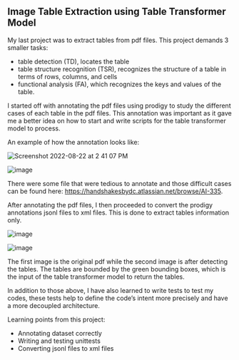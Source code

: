 ## Image Table Extraction using Table Transformer Model

My last project was to extract tables from pdf files. This project demands 3 smaller tasks:
  - table detection (TD), locates the table
  - table structure recognition (TSR), recognizes the structure of a table in terms of rows, columns, and cells
  - functional analysis (FA), which recognizes the keys and values of the table. 

I started off with annotating the pdf files using prodigy to study the different cases of each table in the pdf files. 
This annotation was important as it gave me a better idea on how to start and write scripts for the table transformer model to process. 

An example of how the annotation looks like:

![Screenshot 2022-08-22 at 2 41 07 PM](https://user-images.githubusercontent.com/107597583/192674214-f128e6cf-8ee7-4028-8e24-5a1f5df4f004.png)

![image](https://user-images.githubusercontent.com/107597583/192675101-f39bca5a-9fce-42aa-84a9-2b20b707f0ec.png)

There were some file that were tedious to annotate and those difficult cases can be found here: https://handshakesbydc.atlassian.net/browse/AI-335. 

After annotating the pdf files, I then proceeded to convert the prodigy annotations jsonl files to xml files. This is done to extract tables information only.  

![image](https://user-images.githubusercontent.com/107597583/192673459-e7c47c4f-bdaa-4ac4-8e53-2929631b3fe7.png) 

![image](https://user-images.githubusercontent.com/107597583/192673497-a712a56b-d06e-400d-8379-9de73848e536.png)

The first image is the original pdf while the second image is after detecting the tables. The tables are bounded by the green bounding boxes, which is the input of the table transformer model to return the tables. 

In addition to those above, I have also learned to write tests to test my codes, these tests help to define the code’s intent more precisely and have a more decoupled architecture. 

Learning points from this project: 
- Annotating dataset correctly
- Writing and testing unittests  
- Converting jsonl files to xml files
